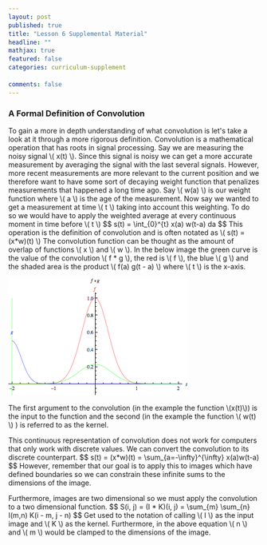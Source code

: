 ```yaml
---
layout: post
published: true
title: "Lesson 6 Supplemental Material"
headline: ""
mathjax: true
featured: false
categories: curriculum-supplement

comments: false
---
```



<h3><a name="convolution-formal"></a>A Formal Definition of Convolution</h3>

<p>
  To gain a more in depth understanding of what convolution is let's take a
  look at it through a more rigorous definition. Convolution is a mathematical
  operation that has roots in signal processing. Say we are measuring the
  noisy signal \( x(t) \). Since this signal is noisy we can get a more
  accurate measurement by averaging the signal with the last several signals.
  However, more recent measurements are more relevant to the current position
  and we therefore want to have some sort of decaying weight function that
  penalizes measurements that happened a long time ago. Say \( w(a) \) is our
  weight function where \( a \) is the age of the measurement. Now say we
  wanted to get a measurement at time \( t \) taking into account this
  weighting. To do so we would have to apply the weighted average at every
  continuous moment in time before \( t \)
  $$
  s(t) = \int_{0}^{t} x(a) w(t-a) da
  $$
  This operation is the definition of convolution and is often notated as \(
  s(t) = (x*w)(t) \) The convolution function can be thought as the amount of
  overlap of functions \( x \) and \( w \). In the below image the green curve
  is the value of the convolution \( f * g \), the red is \( f \), the blue \(
  g \) and the shaded area is the product \( f(a) g(t - a) \) where \( t \) is
  the x-axis. 
</p>

<img class='center-image' src='/assets/img/ml/cnn/convgaus.gif' />

<p>
  The first argument to the convolution (in the example the function \(x(t)\))
  is the input to the function and the second (in the example the function \(
  w(t) \) ) is referred to as the kernel. 
</p>

<p>
  This continuous representation of convolution does not work for computers
  that only work with discrete values. We can convert the convolution to its
  discrete counterpart.
  $$
  s(t) = (x*w)(t) = \sum_{a=-\infty}^{\infty} x(a)w(t-a)
  $$
  However, remember that our goal is to apply this to images which have defined
  boundaries so we can constrain these infinite sums to the dimensions of the
  image.
</p>

<p>
  Furthermore, images are two dimensional so we must apply the convolution to
  a two dimensional function. 
  $$
  S(i, j) = (I * K)(i, j) = \sum_{m} \sum_{n} I(m,n) K(i - m, j - n)
  $$
  Get used to the notation of calling \( I \) as the input image and \( K \) as
  the kernel. Furthermore, in the above equation \( n \) and \( m \) would be
  clamped to the dimensions of the image.
</p>

